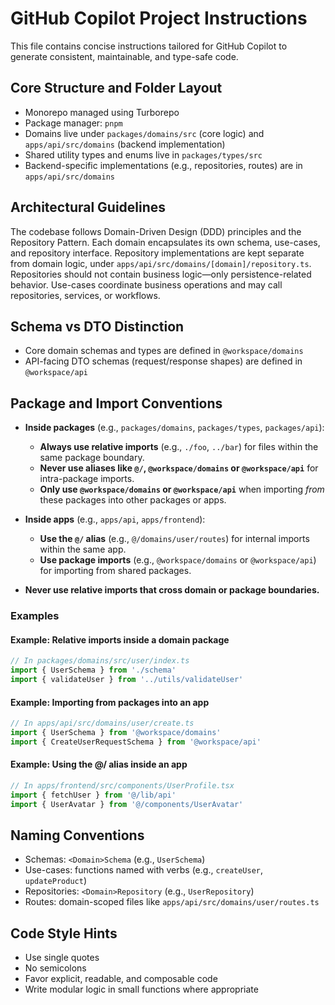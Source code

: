 # GitHub Copilot Project Instructions

This file contains concise instructions tailored for GitHub Copilot to generate consistent, maintainable, and type-safe code.

## Core Structure and Folder Layout

- Monorepo managed using Turborepo
- Package manager: `pnpm`
- Domains live under `packages/domains/src` (core logic) and `apps/api/src/domains` (backend implementation)
- Shared utility types and enums live in `packages/types/src`
- Backend-specific implementations (e.g., repositories, routes) are in `apps/api/src/domains` 

## Architectural Guidelines

The codebase follows Domain-Driven Design (DDD) principles and the Repository Pattern. Each domain encapsulates its own schema, use-cases, and repository interface. Repository implementations are kept separate from domain logic, under `apps/api/src/domains/[domain]/repository.ts`. Repositories should not contain business logic—only persistence-related behavior. Use-cases coordinate business operations and may call repositories, services, or workflows.

## Schema vs DTO Distinction

- Core domain schemas and types are defined in `@workspace/domains`
- API-facing DTO schemas (request/response shapes) are defined in `@workspace/api`

## Package and Import Conventions

- **Inside packages** (e.g., `packages/domains`, `packages/types`, `packages/api`):
  - **Always use relative imports** (e.g., `./foo`, `../bar`) for files within the same package boundary.
  - **Never use aliases like `@/`, `@workspace/domains` or `@workspace/api`** for intra-package imports.
  - **Only use `@workspace/domains` or `@workspace/api`** when importing *from* these packages into other packages or apps.

- **Inside apps** (e.g., `apps/api`, `apps/frontend`):
  - **Use the `@/` alias** (e.g., `@/domains/user/routes`) for internal imports within the same app.
  - **Use package imports** (e.g., `@workspace/domains` or `@workspace/api`) for importing from shared packages.

- **Never use relative imports that cross domain or package boundaries.**

### Examples

#### Example: Relative imports inside a domain package
```ts
// In packages/domains/src/user/index.ts
import { UserSchema } from './schema'
import { validateUser } from '../utils/validateUser'
```

#### Example: Importing from packages into an app
```ts
// In apps/api/src/domains/user/create.ts
import { UserSchema } from '@workspace/domains'
import { CreateUserRequestSchema } from '@workspace/api'
```

#### Example: Using the @/ alias inside an app
```ts
// In apps/frontend/src/components/UserProfile.tsx
import { fetchUser } from '@/lib/api'
import { UserAvatar } from '@/components/UserAvatar'
```

## Naming Conventions

- Schemas: `<Domain>Schema` (e.g., `UserSchema`)
- Use-cases: functions named with verbs (e.g., `createUser`, `updateProduct`)
- Repositories: `<Domain>Repository` (e.g., `UserRepository`)
- Routes: domain-scoped files like `apps/api/src/domains/user/routes.ts`

## Code Style Hints

- Use single quotes
- No semicolons
- Favor explicit, readable, and composable code
- Write modular logic in small functions where appropriate

